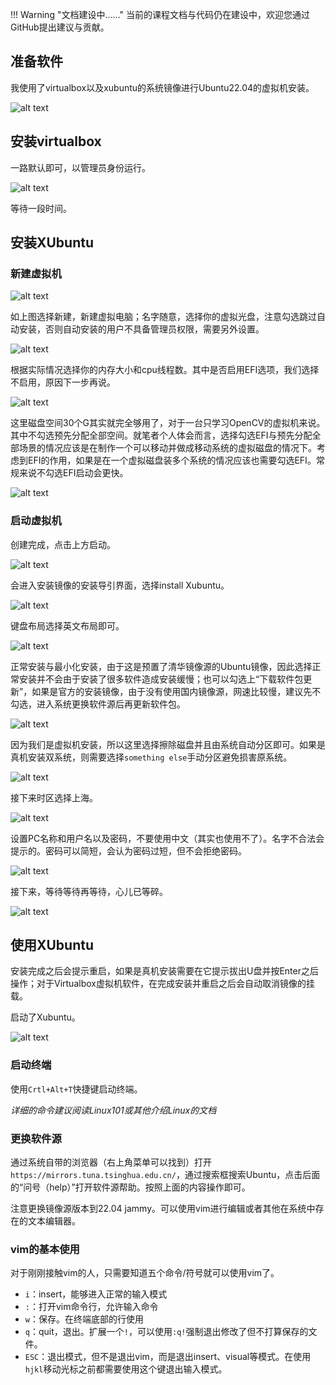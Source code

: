 !!! Warning "文档建设中……"
    当前的课程文档与代码仍在建设中，欢迎您通过GitHub提出建议与贡献。

## 准备软件

我使用了virtualbox以及xubuntu的系统镜像进行Ubuntu22.04的虚拟机安装。

![alt text](./images/QQ_1724158734496.png)

## 安装virtualbox

一路默认即可，以管理员身份运行。

![alt text](./images/QQ_1724158847295.png)

等待一段时间。

## 安装XUbuntu

### 新建虚拟机

![alt text](./images/QQ_1724158916942.png)

如上图选择新建，新建虚拟电脑；名字随意，选择你的虚拟光盘，注意勾选跳过自动安装，否则自动安装的用户不具备管理员权限，需要另外设置。

![alt text](./images/QQ_1724159015166.png)

根据实际情况选择你的内存大小和cpu线程数。其中是否启用EFI选项，我们选择不启用，原因下一步再说。

![alt text](./images/QQ_1724159046616.png)

这里磁盘空间30个G其实就完全够用了，对于一台只学习OpenCV的虚拟机来说。其中不勾选预先分配全部空间。就笔者个人体会而言，选择勾选EFI与预先分配全部场景的情况应该是在制作一个可以移动并做成移动系统的虚拟磁盘的情况下。考虑到EFI的作用，如果是在一个虚拟磁盘装多个系统的情况应该也需要勾选EFI。常规来说不勾选EFI启动会更快。

![alt text](./images/QQ_1724159119364.png)

### 启动虚拟机

创建完成，点击上方启动。

![alt text](./images/QQ_1724159318782.png)

会进入安装镜像的安装导引界面，选择install Xubuntu。

![alt text](./images/QQ_1724159568716.png)

键盘布局选择英文布局即可。

![alt text](./images/QQ_1724159462503.png)

正常安装与最小化安装，由于这是预置了清华镜像源的Ubuntu镜像，因此选择正常安装并不会由于安装了很多软件造成安装缓慢；也可以勾选上“下载软件包更新”，如果是官方的安装镜像，由于没有使用国内镜像源，网速比较慢，建议先不勾选，进入系统更换软件源后再更新软件包。

![alt text](./images/QQ_1724159594599.png)

因为我们是虚拟机安装，所以这里选择擦除磁盘并且由系统自动分区即可。如果是真机安装双系统，则需要选择`something else`手动分区避免损害原系统。

![alt text](./images/QQ_1724159784396.png)

接下来时区选择上海。

![alt text](./images/QQ_1724159903435.png)

设置PC名称和用户名以及密码，不要使用中文（其实也使用不了）。名字不合法会提示的。密码可以简短，会认为密码过短，但不会拒绝密码。

![alt text](./images/QQ_1724159935193.png)

接下来，等待等待再等待，心儿已等碎。

![alt text](./images/QQ_1724160026315.png)

## 使用XUbuntu

安装完成之后会提示重启，如果是真机安装需要在它提示拔出U盘并按Enter之后操作；对于Virtualbox虚拟机软件，在完成安装并重启之后会自动取消镜像的挂载。

启动了Xubuntu。

![alt text](./images/QQ_1724160175435.png)

### 启动终端

使用`Crtl+Alt+T`快捷键启动终端。

*详细的命令建议阅读Linux101或其他介绍Linux的文档*

### 更换软件源

通过系统自带的浏览器（右上角菜单可以找到）打开`https://mirrors.tuna.tsinghua.edu.cn/`，通过搜索框搜索Ubuntu，点击后面的“问号（help）”打开软件源帮助。按照上面的内容操作即可。

注意更换镜像源版本到22.04 jammy。可以使用vim进行编辑或者其他在系统中存在的文本编辑器。

### vim的基本使用

对于刚刚接触vim的人，只需要知道五个命令/符号就可以使用vim了。

- `i`：insert，能够进入正常的输入模式
- `:`：打开vim命令行，允许输入命令
- `w`：保存。在终端底部的行使用
- `q`：quit，退出。扩展一个`!`，可以使用`:q!`强制退出修改了但不打算保存的文件。
- `ESC`：退出模式，但不是退出vim，而是退出insert、visual等模式。在使用`hjkl`移动光标之前都需要使用这个键退出输入模式。

